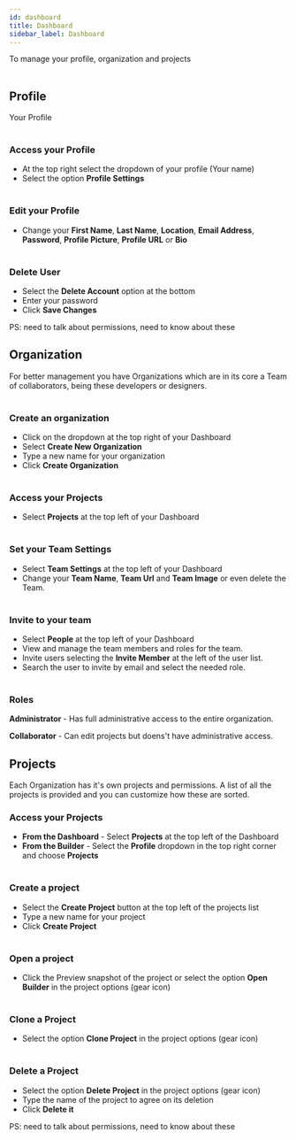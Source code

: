 ```yaml
---
id: dashboard
title: Dashboard
sidebar_label: Dashboard
---
```

To manage your profile, organization and projects
<br><br>
## Profile
Your Profile
<br><br>
### Access your Profile
* At the top right select the dropdown of your profile (Your name)
* Select the option __Profile Settings__
<br><br>
### Edit your Profile
* Change your __First Name__, __Last Name__, __Location__, __Email Address__, __Password__, __Profile Picture__, __Profile URL__ or __Bio__
<br><br>
### Delete User
* Select the __Delete Account__ option at the bottom
* Enter your password
* Click __Save Changes__


PS: need to talk about permissions, need to know about these



## Organization

For better management you have Organizations which are in its core a Team of collaborators, being these developers or designers.
<br><br>

### Create an organization
* Click on the dropdown at the top right of your Dashboard
* Select __Create New Organization__
* Type a new name for your organization
* Click __Create Organization__
<br><br>
### Access your Projects
* Select __Projects__ at the top left of your Dashboard
<br><br>
### Set your Team Settings 
* Select __Team Settings__ at the top left of your Dashboard
* Change your __Team Name__, __Team Url__ and __Team Image__ or even delete the Team.
<br><br>
### Invite to your team 
* Select __People__ at the top left of your Dashboard
* View and manage the team members and roles for the team.
* Invite users selecting the __Invite Member__ at the left of the user list.
* Search the user to invite by email and select the needed role.
<br><br>
### Roles

__Administrator__ - Has full administrative access to the entire organization.


__Collaborator__ - Can edit projects but doens't have administrative access.



## Projects
Each Organization has it's own projects and permissions. A list of all the projects is provided and you can customize how these are sorted.

### Access your Projects
* __From the Dashboard__ - Select __Projects__ at the top left of the Dashboard
* __From the Builder__ - Select the __Profile__ dropdown in the top right corner and choose __Projects__
<br><br>
### Create a project
* Select the __Create Project__ button at the top left of the projects list
* Type a new name for your project
* Click __Create Project__
<br><br>
### Open a project
* Click the Preview snapshot of the project or select the option __Open Builder__ in the project options (gear icon)
<br><br>
### Clone a Project
* Select the option __Clone Project__ in the project options (gear icon)
<br><br>
### Delete a Project
* Select the option __Delete Project__ in the project options (gear icon)
* Type the name of the project to agree on its deletion
* Click __Delete it__

PS: need to talk about permissions, need to know about these
